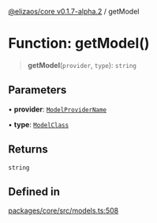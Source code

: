 [@elizaos/core v0.1.7-alpha.2](../index.md) / getModel

# Function: getModel()

> **getModel**(`provider`, `type`): `string`

## Parameters

• **provider**: [`ModelProviderName`](../enumerations/ModelProviderName.md)

• **type**: [`ModelClass`](../enumerations/ModelClass.md)

## Returns

`string`

## Defined in

[packages/core/src/models.ts:508](https://github.com/elizaos/eliza/blob/main/packages/core/src/models.ts#L508)
